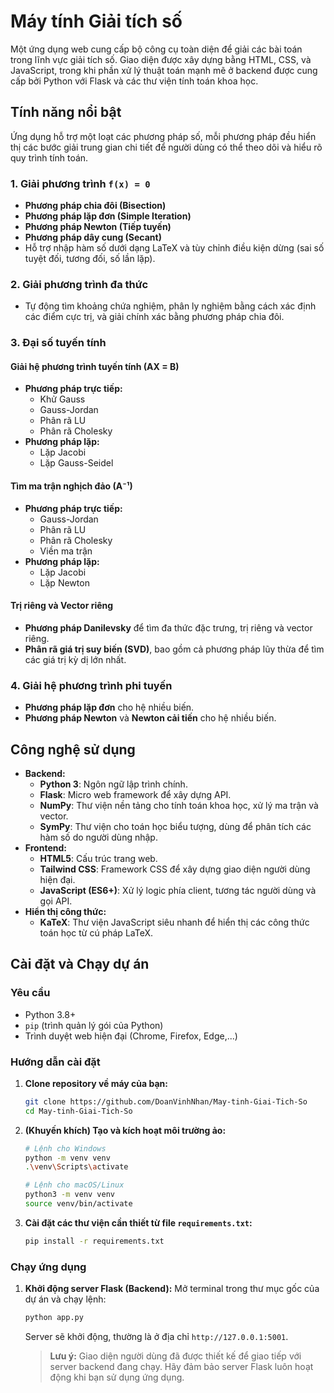 # Máy tính Giải tích số

Một ứng dụng web cung cấp bộ công cụ toàn diện để giải các bài toán trong lĩnh vực giải tích số. Giao diện được xây dựng bằng HTML, CSS, và JavaScript, trong khi phần xử lý thuật toán mạnh mẽ ở backend được cung cấp bởi Python với Flask và các thư viện tính toán khoa học.

## Tính năng nổi bật

Ứng dụng hỗ trợ một loạt các phương pháp số, mỗi phương pháp đều hiển thị các bước giải trung gian chi tiết để người dùng có thể theo dõi và hiểu rõ quy trình tính toán.

### 1. Giải phương trình `f(x) = 0`
- **Phương pháp chia đôi (Bisection)**
- **Phương pháp lặp đơn (Simple Iteration)**
- **Phương pháp Newton (Tiếp tuyến)**
- **Phương pháp dây cung (Secant)**
- Hỗ trợ nhập hàm số dưới dạng LaTeX và tùy chỉnh điều kiện dừng (sai số tuyệt đối, tương đối, số lần lặp).

### 2. Giải phương trình đa thức
- Tự động tìm khoảng chứa nghiệm, phân ly nghiệm bằng cách xác định các điểm cực trị, và giải chính xác bằng phương pháp chia đôi.

### 3. Đại số tuyến tính

#### Giải hệ phương trình tuyến tính (AX = B)
- **Phương pháp trực tiếp:**
  - Khử Gauss
  - Gauss-Jordan
  - Phân rã LU
  - Phân rã Cholesky
- **Phương pháp lặp:**
  - Lặp Jacobi
  - Lặp Gauss-Seidel

#### Tìm ma trận nghịch đảo (A⁻¹)
- **Phương pháp trực tiếp:**
  - Gauss-Jordan
  - Phân rã LU
  - Phân rã Cholesky
  - Viền ma trận
- **Phương pháp lặp:**
  - Lặp Jacobi
  - Lặp Newton

#### Trị riêng và Vector riêng
- **Phương pháp Danilevsky** để tìm đa thức đặc trưng, trị riêng và vector riêng.
- **Phân rã giá trị suy biến (SVD)**, bao gồm cả phương pháp lũy thừa để tìm các giá trị kỳ dị lớn nhất.

### 4. Giải hệ phương trình phi tuyến
- **Phương pháp lặp đơn** cho hệ nhiều biến.
- **Phương pháp Newton** và **Newton cải tiến** cho hệ nhiều biến.

## Công nghệ sử dụng

- **Backend:**
  - **Python 3**: Ngôn ngữ lập trình chính.
  - **Flask**: Micro web framework để xây dựng API.
  - **NumPy**: Thư viện nền tảng cho tính toán khoa học, xử lý ma trận và vector.
  - **SymPy**: Thư viện cho toán học biểu tượng, dùng để phân tích các hàm số do người dùng nhập.
- **Frontend:**
  - **HTML5**: Cấu trúc trang web.
  - **Tailwind CSS**: Framework CSS để xây dựng giao diện người dùng hiện đại.
  - **JavaScript (ES6+)**: Xử lý logic phía client, tương tác người dùng và gọi API.
- **Hiển thị công thức:**
  - **KaTeX**: Thư viện JavaScript siêu nhanh để hiển thị các công thức toán học từ cú pháp LaTeX.

## Cài đặt và Chạy dự án

### Yêu cầu
- Python 3.8+
- `pip` (trình quản lý gói của Python)
- Trình duyệt web hiện đại (Chrome, Firefox, Edge,...)

### Hướng dẫn cài đặt
1.  **Clone repository về máy của bạn:**
    ```bash
    git clone https://github.com/DoanVinhNhan/May-tinh-Giai-Tich-So
    cd May-tinh-Giai-Tich-So
    ```

2.  **(Khuyến khích) Tạo và kích hoạt môi trường ảo:**
    ```bash
    # Lệnh cho Windows
    python -m venv venv
    .\venv\Scripts\activate

    # Lệnh cho macOS/Linux
    python3 -m venv venv
    source venv/bin/activate
    ```

3.  **Cài đặt các thư viện cần thiết từ file `requirements.txt`:**
    ```bash
    pip install -r requirements.txt
    ```

### Chạy ứng dụng
1.  **Khởi động server Flask (Backend):**
    Mở terminal trong thư mục gốc của dự án và chạy lệnh:
    ```bash
    python app.py
    ```
    Server sẽ khởi động, thường là ở địa chỉ `http://127.0.0.1:5001`.
    > **Lưu ý:** Giao diện người dùng đã được thiết kế để giao tiếp với server backend đang chạy. Hãy đảm bảo server Flask luôn hoạt động khi bạn sử dụng ứng dụng.
